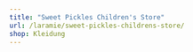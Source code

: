 ```yaml
---
title: "Sweet Pickles Children's Store"
url: /laramie/sweet-pickles-childrens-store/
shop: Kleidung
---
```

